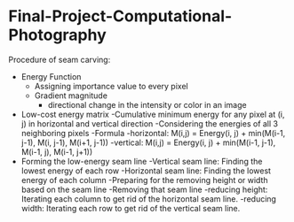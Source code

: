# Final-Project-Computational-Photography
Procedure of seam carving:
- Energy Function
    - Assigning importance value to every pixel
    - Gradient magnitude
      - directional change in the intensity or color in an image
- Low-cost energy matrix
    -Cumulative minimum energy for any pixel at  (i, j) in horizontal and vertical direction
      -Considering the energies of all 3 neighboring pixels
    -Formula
      -horizontal: M(i,j) = Energy(i, j) + min(M(i-1, j-1), M(i, j-1), M(i+1, j-1))
      -vertical: M(i,j) = Energy(i, j) + min(M(i-1, j-1), M(i-1, j), M(i-1, j+1))
- Forming the low-energy seam line
    -Vertical seam line: Finding the lowest energy of each row
    -Horizontal seam line: Finding the lowest energy of each column
    -Preparing for the removing height or width based on the seam line
-Removing that seam line 
    -reducing height: Iterating each column to get rid of the horizontal seam line. 
    -reducing width: Iterating each row to get rid of the vertical seam line.

